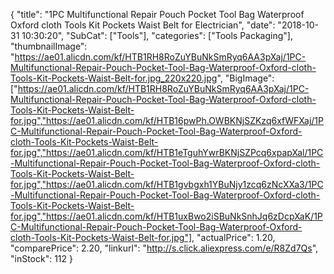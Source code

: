 {
	"title": "1PC Multifunctional Repair Pouch Pocket Tool Bag Waterproof Oxford cloth Tools Kit Pockets  Waist Belt for Electrician",
	"date": "2018-10-31 10:30:20",
	"SubCat": ["Tools"],
	"categories": ["Tools Packaging"],
	"thumbnailImage": "https://ae01.alicdn.com/kf/HTB1RH8RoZuYBuNkSmRyq6AA3pXaj/1PC-Multifunctional-Repair-Pouch-Pocket-Tool-Bag-Waterproof-Oxford-cloth-Tools-Kit-Pockets-Waist-Belt-for.jpg_220x220.jpg",
	"BigImage": ["https://ae01.alicdn.com/kf/HTB1RH8RoZuYBuNkSmRyq6AA3pXaj/1PC-Multifunctional-Repair-Pouch-Pocket-Tool-Bag-Waterproof-Oxford-cloth-Tools-Kit-Pockets-Waist-Belt-for.jpg","https://ae01.alicdn.com/kf/HTB16pwPh.OWBKNjSZKzq6xfWFXaj/1PC-Multifunctional-Repair-Pouch-Pocket-Tool-Bag-Waterproof-Oxford-cloth-Tools-Kit-Pockets-Waist-Belt-for.jpg","https://ae01.alicdn.com/kf/HTB1eTguhYwrBKNjSZPcq6xpapXal/1PC-Multifunctional-Repair-Pouch-Pocket-Tool-Bag-Waterproof-Oxford-cloth-Tools-Kit-Pockets-Waist-Belt-for.jpg","https://ae01.alicdn.com/kf/HTB1gvbgxh1YBuNjy1zcq6zNcXXa3/1PC-Multifunctional-Repair-Pouch-Pocket-Tool-Bag-Waterproof-Oxford-cloth-Tools-Kit-Pockets-Waist-Belt-for.jpg","https://ae01.alicdn.com/kf/HTB1uxBwo2iSBuNkSnhJq6zDcpXaK/1PC-Multifunctional-Repair-Pouch-Pocket-Tool-Bag-Waterproof-Oxford-cloth-Tools-Kit-Pockets-Waist-Belt-for.jpg"],
	"actualPrice": 1.20,
	"comparePrice": 2.20,
	"linkurl": "http://s.click.aliexpress.com/e/R8Zd7Qs",
	"inStock": 112
}
